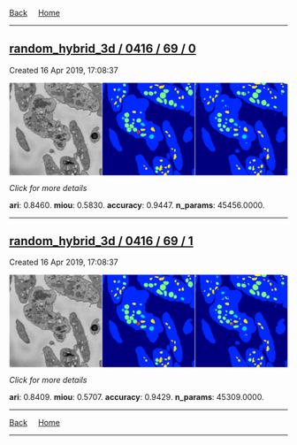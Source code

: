 
[Back](..)&nbsp;&nbsp;&nbsp;&nbsp;&nbsp;[Home](https://leapmanlab.github.io/snapshots)

---

<div class="summary"><a href="0"><h2>random_hybrid_3d / 0416 / 69 / 0</h2></a><p>Created 16 Apr 2019, 17:08:37
</p><a href="0"><img src="0/media/summary.png" align="center"></a><p>
<i>Click for more details</i>
</p></div>

**ari**: 0.8460. **miou**: 0.5830. **accuracy**: 0.9447. **n_params**: 45456.0000. 

---

<div class="summary"><a href="1"><h2>random_hybrid_3d / 0416 / 69 / 1</h2></a><p>Created 16 Apr 2019, 17:08:37
</p><a href="1"><img src="1/media/summary.png" align="center"></a><p>
<i>Click for more details</i>
</p></div>

**ari**: 0.8409. **miou**: 0.5707. **accuracy**: 0.9429. **n_params**: 45309.0000. 

---

[Back](..)&nbsp;&nbsp;&nbsp;&nbsp;&nbsp;[Home](https://leapmanlab.github.io/snapshots)

---